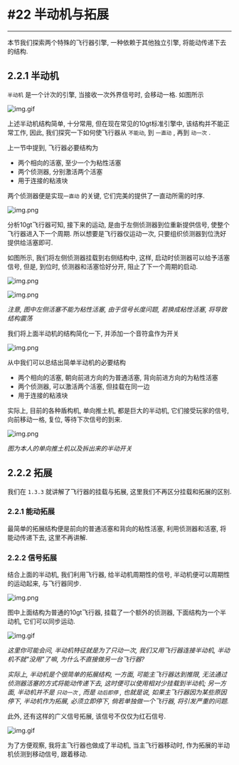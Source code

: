 # #22 半动机与拓展

---

本节我们探索两个特殊的飞行器引擎, 一种依赖于其他独立引擎, 将能动传递下去的结构. 

## 2.2.1 半动机

`半动机` 是一个计次的引擎, 当接收一次外界信号时, 会移动一格. 如图所示

![img.gif](img/2.2.1-bud.gif)

上述半动机结构简单, 十分常用, 但在现在常见的10gt标准引擎中, 该结构并不能正常工作, 因此, 我们探究一下如何使飞行器从 `不能动`, 到 `一直动` , 再到 `动一次` .

上一节中提到, 飞行器必要结构为

- 两个相向的活塞, 至少一个为粘性活塞
- 两个侦测器, 分别激活两个活塞
- 用于连接的粘液块

两个侦测器便是实现`一直动` 的关键, 它们完美的提供了一直动所需的时序. 

![img.png](img/2.2.1-10gt.png)

分析10gt飞行器可知, 接下来的运动, 是由于左侧侦测器到位重新提供信号, 使整个飞行器进入下一个周期. 所以想要是飞行器仅运动一次, 只要组织侦测器到位洗好提供给活塞即可.

如图所示, 我们将左侧侦测器挂载到右侧结构中, 这样, 启动时侦测器可以给予活塞信号, 但是, 到位时, 侦测器和活塞恰好分开, 阻止了下一个周期的启动.

![img.png](img/2.2.1-10gt半动.png)

![img.png](img/2.2.1-10gt半动原理.png)

_注意, 图中左侧活塞不能为粘性活塞, 由于信号长度问题, 若换成粘性活塞, 将导致结构震荡_

我们将上面半动机的结构简化一下, 并添加一个音符盒作为开关

![img.png](img/2.2.1-半动机.png)

从中我们可以总结出简单半动机的必要结构

- 两个相向的活塞, 朝向前进方向的为普通活塞, 背向前进方向的为粘性活塞
- 两个侦测器, 可以激活两个活塞, 但挂载在同一边
- 用于连接的粘液块

实际上, 目前的各种盾构机, 单向推土机, 都是巨大的半动机, 它们接受玩家的信号, 向前移动一格, 复位, 等待下次信号的到来.

![img.png](img/2.2.1-推土机.png)

_图为本人的单向推土机以及拆出来的半动开关_

## 2.2.2 拓展

我们在 `1.3.3` 就讲解了飞行器的挂载与拓展, 这里我们不再区分挂载和拓展的区别.

### 2.2.1 能动拓展

最简单的拓展结构便是前向的普通活塞和背向的粘性活塞, 利用侦测器和活塞, 将能动传递下去, 这里不再讲解.

### 2.2.2 信号拓展

结合上面的半动机, 我们利用飞行器, 给半动机周期性的信号, 半动机便可以周期性的运动起来, 与飞行器同步.

![img.png](img/2.2.2-10gt飞行器与半动机.png)

图中上面结构为普通的10gt飞行器, 挂载了一个额外的侦测器, 下面结构为一个半动机, 它们可以同步运动.

![img.gif](img/2.2.2-10gt飞行器与半动机运行.gif)

_这里你可能会问, 半动机特征就是为了只动一次, 我们又用飞行器连接半动机, 半动机不就"没用"了嘛, 为什么不直接做另一台飞行器?_

_实际上, 半动机是个很简单的拓展结构, 一方面, 可能主飞行器达到推限, 无法通过侦测器活塞的方式将能动传递下去, 这时便可以使用相对少挂载到半动机; 另一方面, 半动机并不是 `只动一次` , 而是 `动后即停` , 也就是说, 如果主飞行器因为某些原因停下, 半动机作为拓展, 必须立即停下, 倘若单独做一个飞行器, 将引发严重的问题._

此外, 还有这样的广义信号拓展, 该信号不仅仅为红石信号.

![img.gif](img/2.2.2-信号拓展.gif)

为了方便观察, 我将主飞行器也做成了半动机, 当主飞行器移动时, 作为拓展的半动机侦测到移动信号, 跟着移动.

